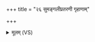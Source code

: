 +++
title = "२६ सुमङ्गलीप्रतरणी गृहाणाम्"

+++
<details><summary>मूलम् (VS)</summary>

सु॑मङ्ग॒लीप्र॒तर॑णी गृ॒हाणां॑ सु॒शेवा॒ पत्ये॒ श्वशु॑राय शं॒भूः।  
स्यो॒ना श्व॒श्र्वै प्रगृ॒हान्वि॑शे॒मान् ॥
</details>